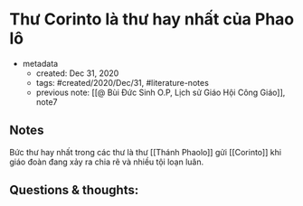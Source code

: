 # Thư Corinto là thư hay nhất của Phao lô

- metadata
	- created: Dec 31, 2020 
	- tags: #created/2020/Dec/31, #literature-notes 
	- previous note: [[@ Bùi Đức Sinh O.P, Lịch sử Giáo Hội Công Giáo]], note7

## Notes
Bức thư hay nhất trong các thư là thư [[Thánh Phaolo]] gửi [[Corinto]] khi giáo đoàn đang xảy ra chia rẽ và nhiều tội loạn luân.

## Questions & thoughts: